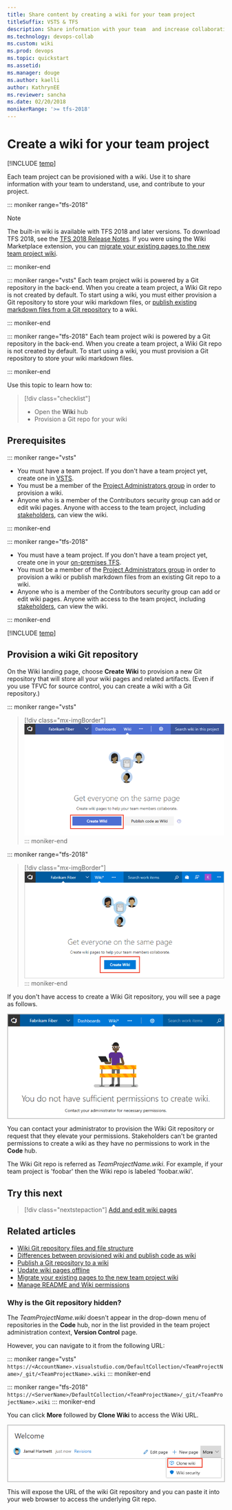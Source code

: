 ```yaml
---
title: Share content by creating a wiki for your team project 
titleSuffix: VSTS & TFS
description: Share information with your team  and increase collaboration using a built-in team project wiki in Visual Studio Team Services & Team Foundation Server
ms.technology: devops-collab
ms.custom: wiki
ms.prod: devops
ms.topic: quickstart
ms.assetid: 
ms.manager: douge
ms.author: kaelli
author: KathrynEE
ms.reviewer: sancha
ms.date: 02/20/2018
monikerRange: '>= tfs-2018'
---
```



# Create a wiki for your team project

[!INCLUDE [temp](../../_shared/version-vsts-tfs-2018.md)]

Each team project can be provisioned with a wiki. Use it to share information with your team to understand, use, and contribute to your project.

::: moniker range="tfs-2018"
>[!NOTE] 
>The built-in wiki is available with TFS 2018 and later versions. To download TFS 2018, see the [TFS 2018 Release Notes](https://visualstudio.microsoft.com/news/releasenotes/tfs2018-relnotes). If you were using the Wiki Marketplace extension, you can [migrate your existing pages to the new team project wiki](migrate-extension-wiki-pages.md).

::: moniker-end

::: moniker range="vsts"
Each team project wiki is powered by a Git repository in the back-end. When you create a team project, a Wiki Git repo is not created by default. To start using a wiki, you must either provision a Git repository to store your wiki markdown files, or [publish existing markdown files from a Git repository](publish-repo-to-wiki.md) to a wiki. 

::: moniker-end

::: moniker range="tfs-2018"
Each team project wiki is powered by a Git repository in the back-end. When you create a team project, a Wiki Git repo is not created by default. To start using a wiki, you must  provision a Git repository to store your wiki markdown files. 

::: moniker-end

Use this topic to learn how to:  

> [!div class="checklist"]
> * Open the **Wiki** hub
> * Provision a Git repo for your wiki 


<a id="prereq">  </a>
## Prerequisites  

::: moniker range="vsts"

* You must have a team project. If you don't have a team project yet, create one in [VSTS](../../organizations/accounts/set-up-vs.md).  
* You must be a member of the [Project Administrators group](../../organizations/security/set-project-collection-level-permissions.md) in order to provision a wiki. 
* Anyone who is a member of the Contributors security group can add or edit wiki pages. Anyone with access to the team project, including [stakeholders](../../organizations/security/get-started-stakeholder.md), can view the wiki. 

::: moniker-end

::: moniker range="tfs-2018"

* You must have a team project. If you don't have a team project yet, create one in your [on-premises TFS](../../organizations/projects/create-project.md).
* You must be a member of the [Project Administrators group](../../organizations/security/set-project-collection-level-permissions.md) in order to provision a wiki or publish markdown files from an existing Git repo to a wiki. 
* Anyone who is a member of the Contributors security group can add or edit wiki pages. Anyone with access to the team project, including [stakeholders](../../organizations/security/get-started-stakeholder.md), can view the wiki. 

::: moniker-end


[!INCLUDE [temp](_shared/open-wiki-hub.md)]


## Provision a wiki Git repository

On the Wiki landing page, choose **Create Wiki** to provision a new Git repository that will store all your wiki pages and related artifacts. (Even if you use TFVC for source control, you can create a wiki with a Git repository.)

::: moniker range="vsts"

> [!div class="mx-imgBorder"]  
> ![Create wiki, provision a Git repo for your wiki or publish existing repo markdown files](_img/wiki/create-wiki-or-publish-create-option.png)
::: moniker-end

::: moniker range="tfs-2018"
> [!div class="mx-imgBorder"]  
> ![Create wiki, provision a Git repo for your wiki](_img/wiki/wiki-create.png) 
::: moniker-end

If you don't have access to create a Wiki Git repository, you will see a page as follows.

<img align="top" src="_img/wiki/wiki-security-no-contributor.png" alt="Unable to create a Wiki repository" style="border: 1px solid #C3C3C3;" />  

You can contact your administrator to provision the Wiki Git repository or request that they elevate your permissions. Stakeholders can't be granted permissions to create a wiki as they have no permissions to work in the **Code** hub.

The Wiki Git repo is referred as *TeamProjectName.wiki*. For example, if your team project is 'foobar' then the Wiki repo is labeled 'foobar.wiki'.



## Try this next
> [!div class="nextstepaction"]
> [Add and edit wiki pages](add-edit-wiki.md) 


## Related articles

- [Wiki Git repository files and file structure](wiki-file-structure.md)
- [Differences between provisioned wiki and publish code as wiki](provisioned-vs-published-wiki.md)
- [Publish a Git repository to a wiki](publish-repo-to-wiki.md)
- [Update wiki pages offline](wiki-update-offline.md)
- [Migrate your existing pages to the new team project wiki](migrate-extension-wiki-pages.md)
- [Manage README and Wiki permissions](manage-readme-wiki-permissions.md) 

### Why is the Git repository hidden?

The *TeamProjectName.wiki* doesn't appear in the drop-down menu of repositories in the **Code** hub, nor in the list provided in the team project administration context, **Version Control** page.  
 
However, you can navigate to it from the following URL:

::: moniker range="vsts"
`https://<AccountName>.visualstudio.com/DefaultCollection/<TeamProjectName>/_git/<TeamProjectName>.wiki` 
::: moniker-end

::: moniker range="tfs-2018"
`https://<ServerName>/DefaultCollection/<TeamProjectName>/_git/<TeamProjectName>.wiki` 
::: moniker-end

You can click **More** followed by **Clone Wiki** to access the Wiki URL.

<img align="top" src="_img/wiki/clone-wiki.png" alt="Clone wiki" style="border: 1px solid #C3C3C3;" />    

This will expose the URL of the wiki Git repository and you can paste it into your web browser to access the underlying Git repo.
